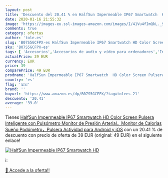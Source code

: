 ```yaml
---
layout: post
title: 'Descuento del 20.41 % en HalfSun Impermeable IP67 Smartwatch  HD '
date: 2020-01-16 21:55:32
image: 'https://images-eu.ssl-images-amazon.com/images/I/41Vu4fImQkL._SL400_.jpg'
comments: true
category: ofertas
author: 'tole.es'
slug: 'B07S5GCFPX-es HalfSun Impermeable IP67 Smartwatch HD Color Screen...'
sku: 'B07S5GCFPX-es'
tags: [ 'Accesorios','Accesorios de audio y vídeo para ordenadores','Informática','Webcams y telefonía VoIP','android', ]
actualPrice: 39 EUR
currency: EUR
price: 39
comparePrice: 49 EUR
prodname: 'HalfSun Impermeable IP67 Smartwatch  HD Color Screen Pulsera Inteligente con Pulsómetro  Monitor de Presión Arterial，Monitor de Calorías  Sueño  Podómetro，Pulsera Actividad para Android y iOS'
country: 'es'
flag: '🇪🇸'
brand: ''
buyurl: 'https://www.amazon.es/dp/B07S5GCFPX/?tag=tolees-21'
descuento: '20.41'
average: '39.0'
---
```


Tienes [HalfSun Impermeable IP67 Smartwatch  HD Color Screen Pulsera Inteligente con Pulsómetro  Monitor de Presión Arterial，Monitor de Calorías  Sueño  Podómetro，Pulsera Actividad para Android y iOS](https://www.amazon.es/dp/B07S5GCFPX/?tag=tolees-21) con un 20.41 % de descuento con precio de oferta de 39 EUR (original: 49 EUR) en el siguiente enlace!

[![HalfSun Impermeable IP67 Smartwatch  HD ](https://images-eu.ssl-images-amazon.com/images/I/41Vu4fImQkL._SL400_.jpg)](https://www.amazon.es/dp/B07S5GCFPX/?tag=tolees-21)

ℹ️:


[🛒 Accede a la oferta!!](https://www.amazon.es/dp/B07S5GCFPX/?tag=tolees-21)
